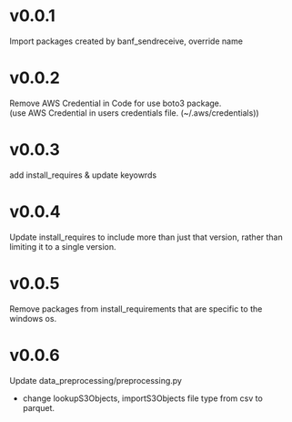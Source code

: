 # v0.0.1
Import packages created by banf_sendreceive, override name  

# v0.0.2
Remove AWS Credential in Code for use boto3 package.  
(use AWS Credential in users credentials file. (~/.aws/credentials))

# v0.0.3
add install_requires & update keyowrds

# v0.0.4
Update install_requires to include more than just that version, rather than limiting it to a single version.

# v0.0.5
Remove packages from install_requirements that are specific to the windows os.

# v0.0.6
Update data_preprocessing/preprocessing.py  
- change lookupS3Objects, importS3Objects file type from csv to parquet.